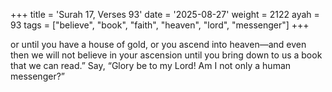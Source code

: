 +++
title = 'Surah 17, Verses 93'
date = '2025-08-27'
weight = 2122
ayah = 93
tags = ["believe", "book", "faith", "heaven", "lord", "messenger"]
+++

or until you have a house of gold, or you ascend into heaven—and even then we will not believe in your ascension until you bring down to us a book that we can read.” Say, “Glory be to my Lord! Am I not only a human messenger?”